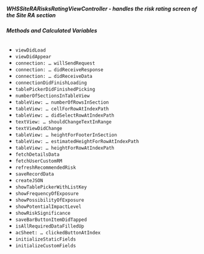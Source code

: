 ##### **WHSSiteRARisksRatingViewController** - handles the risk rating screen of the Site RA section

###### **Methods and Calculated Variables**
- `viewDidLoad`
- `viewDidAppear`
- `connection: … willSendRequest`
- `connection: … didReceiveResponse`
- `connection: … didReceiveData`
- `connectionDidFinishLoading`
- `tablePickerDidFinishedPicking`
- `numberOfSectionsInTableView`
- `tableView: … numberOfRowsInSection`
- `tableView: … cellForRowAtIndexPath`
- `tableView: … didSelectRowAtIndexPath`
- `textView: … shouldChangeTextInRange`
- `textViewDidChange`
- `tableView: … heightForFooterInSection`
- `tableView: … estimatedHeightForRowAtIndexPath`
- `tableView: … heightForRowAtIndexPath`
- `fetchDetailsData`
- `fetchUserCustomRM`
- `refreshRecommendedRisk`
- `saveRecordData`
- `createJSON`
- `showTablePickerWithListKey`
- `showFrequencyOfExposure`
- `showPossibilityOfExposure`
- `showPotentialImpactLevel`
- `showRiskSignificance`
- `saveBarButtonItemDidTapped`
- `isAllRequiredDataFilledUp`
- `acSheet: … clickedButtonAtIndex`
- `initializeStaticFields`
- `initializeCustomFields`
